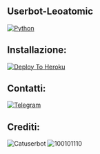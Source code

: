 ## Userbot-Leoatomic

[![Python](https://img.shields.io/badge/Made%20in-python-red.svg)](https://www.python.org/)

## Installazione:

[![Deploy To Heroku](https://www.herokucdn.com/deploy/button.svg)](https://dashboard.heroku.com/new?button-url=https%3A%2F%2Fgithub.com%2Fleoatomic%2Fubotpack&template=https%3A%2F%2Fgithub.com%2Fleoatomic%2Fubotpack)

## Contatti:

[![Telegram](https://img.shields.io/badge/Telegram-%20@Leoatomic-black.svg)](https://t.me/Leoatomic)

## Crediti:

![Catuserbot](https://img.shields.io/badge/Crediti:-%20Catuserbot-red.svg)
![100101110](https://img.shields.io/badge/Thanks%20to%20100101110-red.svg)

